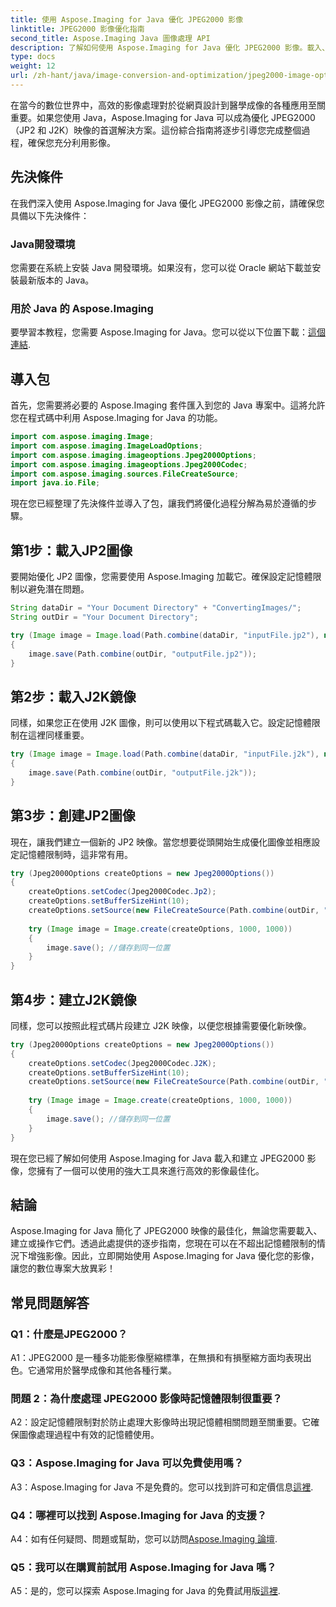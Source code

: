 ```yaml
---
title: 使用 Aspose.Imaging for Java 優化 JPEG2000 影像
linktitle: JPEG2000 影像優化指南
second_title: Aspose.Imaging Java 圖像處理 API
description: 了解如何使用 Aspose.Imaging for Java 優化 JPEG2000 影像。載入、建立和操作影像的逐步指南。增強您的數位項目。
type: docs
weight: 12
url: /zh-hant/java/image-conversion-and-optimization/jpeg2000-image-optimization-guide/
---
```

在當今的數位世界中，高效的影像處理對於從網頁設計到醫學成像的各種應用至關重要。如果您使用 Java，Aspose.Imaging for Java 可以成為優化 JPEG2000（JP2 和 J2K）映像的首選解決方案。這份綜合指南將逐步引導您完成整個過程，確保您充分利用影像。 

## 先決條件

在我們深入使用 Aspose.Imaging for Java 優化 JPEG2000 影像之前，請確保您具備以下先決條件：

### Java開發環境
您需要在系統上安裝 Java 開發環境。如果沒有，您可以從 Oracle 網站下載並安裝最新版本的 Java。

### 用於 Java 的 Aspose.Imaging
要學習本教程，您需要 Aspose.Imaging for Java。您可以從以下位置下載：[這個連結](https://releases.aspose.com/imaging/java/).

## 導入包

首先，您需要將必要的 Aspose.Imaging 套件匯入到您的 Java 專案中。這將允許您在程式碼中利用 Aspose.Imaging for Java 的功能。

```java
import com.aspose.imaging.Image;
import com.aspose.imaging.ImageLoadOptions;
import com.aspose.imaging.imageoptions.Jpeg2000Options;
import com.aspose.imaging.imageoptions.Jpeg2000Codec;
import com.aspose.imaging.sources.FileCreateSource;
import java.io.File;
```

現在您已經整理了先決條件並導入了包，讓我們將優化過程分解為易於遵循的步驟。

## 第1步：載入JP2圖像
要開始優化 JP2 圖像，您需要使用 Aspose.Imaging 加載它。確保設定記憶體限制以避免潛在問題。

```java
String dataDir = "Your Document Directory" + "ConvertingImages/";
String outDir = "Your Document Directory";

try (Image image = Image.load(Path.combine(dataDir, "inputFile.jp2"), new ImageLoadOptions() {{ setBufferSizeHint(10); }}))
{
    image.save(Path.combine(outDir, "outputFile.jp2"));
}
```

## 第2步：載入J2K鏡像
同樣，如果您正在使用 J2K 圖像，則可以使用以下程式碼載入它。設定記憶體限制在這裡同樣重要。

```java
try (Image image = Image.load(Path.combine(dataDir, "inputFile.j2k"), new ImageLoadOptions() {{ setBufferSizeHint(10); }}))
{
    image.save(Path.combine(outDir, "outputFile.j2k"));
}
```

## 第3步：創建JP2圖像
現在，讓我們建立一個新的 JP2 映像。當您想要從頭開始生成優化圖像並相應設定記憶體限制時，這非常有用。

```java
try (Jpeg2000Options createOptions = new Jpeg2000Options())
{
    createOptions.setCodec(Jpeg2000Codec.Jp2);
    createOptions.setBufferSizeHint(10);
    createOptions.setSource(new FileCreateSource(Path.combine(outDir, "createdFile.jp2"), false));
    
    try (Image image = Image.create(createOptions, 1000, 1000))
    {
        image.save(); //儲存到同一位置
    }
}
```

## 第4步：建立J2K鏡像
同樣，您可以按照此程式碼片段建立 J2K 映像，以便您根據需要優化新映像。

```java
try (Jpeg2000Options createOptions = new Jpeg2000Options())
{
    createOptions.setCodec(Jpeg2000Codec.J2K);
    createOptions.setBufferSizeHint(10);
    createOptions.setSource(new FileCreateSource(Path.combine(outDir, "createdFile.j2k"), false));
    
    try (Image image = Image.create(createOptions, 1000, 1000))
    {
        image.save(); //儲存到同一位置
    }
}
```

現在您已經了解如何使用 Aspose.Imaging for Java 載入和建立 JPEG2000 影像，您擁有了一個可以使用的強大工具來進行高效的影像最佳化。

## 結論

Aspose.Imaging for Java 簡化了 JPEG2000 映像的最佳化，無論您需要載入、建立或操作它們。透過此處提供的逐步指南，您現在可以在不超出記憶體限制的情況下增強影像。因此，立即開始使用 Aspose.Imaging for Java 優化您的影像，讓您的數位專案大放異彩！

## 常見問題解答

### Q1：什麼是JPEG2000？

A1：JPEG2000 是一種多功能影像壓縮標準，在無損和有損壓縮方面均表現出色。它通常用於醫學成像和其他各種行業。

### 問題 2：為什麼處理 JPEG2000 影像時記憶體限制很重要？

A2：設定記憶體限制對於防止處理大影像時出現記憶體相關問題至關重要。它確保圖像處理過程中有效的記憶體使用。

### Q3：Aspose.Imaging for Java 可以免費使用嗎？

 A3：Aspose.Imaging for Java 不是免費的。您可以找到許可和定價信息[這裡](https://purchase.aspose.com/buy).

### Q4：哪裡可以找到 Aspose.Imaging for Java 的支援？

 A4：如有任何疑問、問題或幫助，您可以訪問[Aspose.Imaging 論壇](https://forum.aspose.com/).

### Q5：我可以在購買前試用 Aspose.Imaging for Java 嗎？

 A5：是的，您可以探索 Aspose.Imaging for Java 的免費試用版[這裡](https://releases.aspose.com/).